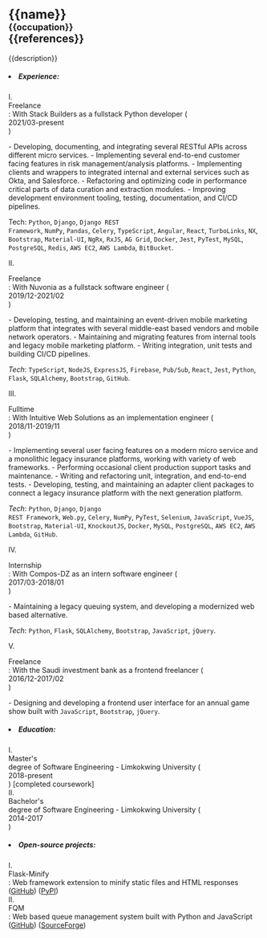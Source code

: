 <div class='profile'>
  <h2>
    <big>{{name}} <br></big>
    <small>{{occupation}}</small><br/>
    {{references}}
  </h2>
  <p class='intro'>
    {{description}}
    </p>
</div>
<div style='clear: left;'></div>

<h5><li> Experience: </li></h5>
<div class='list'>
I. <div class="notice">Freelance</div>: With Stack Builders as a fullstack Python developer (<div class="date">2021/03-present</div>)
<p class='notice sub'>
    - Developing, documenting, and integrating several RESTful APIs across different micro services.
    - Implementing several end-to-end customer facing features in risk management/analysis platforms.
    - Implementing clients and wrappers to integrated internal and external services such as Okta, and Salesforce.
    - Refactoring and optimizing code in performance critical parts of data curation and extraction modules.
    - Improving development environment tooling, testing, documentation, and CI/CD pipelines.

  Tech: <code>Python</code>, <code>Django</code>, <code>Django REST Framework</code>, <code>NumPy</code>, <code>Pandas</code>, <code>Celery</code>, <code>TypeScript</code>, <code>Angular</code>, <code>React</code>, <code>TurboLinks</code>, <code>NX</code>,
         <code>Bootstrap</code>, <code>Material-UI</code>, <code>NgRx</code>, <code>RxJS</code>, <code>AG Grid</code>, <code>Docker</code>, <code>Jest</code>, <code>PyTest</code>, <code>MySQL</code>, <code>PostgreSQL</code>, <code>Redis</code>, <code>AWS EC2</code>, 
         <code>AWS Lambda</code>, <code>BitBucket</code>.

</p>

II. <div class="notice">Freelance</div>: With Nuvonia as a fullstack software engineer (<div class="date">2019/12-2021/02</div>)
<p class='notice sub'>
     - Developing, testing, and maintaining an event-driven mobile marketing platform that integrates with several middle-east based
       vendors and mobile network operators.
     - Maintaining and migrating features from internal tools and legacy mobile marketing platform.
     - Writing integration, unit tests and building CI/CD pipelines.

  <i>Tech</i>: <code>TypeScript</code>, <code>NodeJS</code>, <code>ExpressJS</code>, <code>Firebase</code>, <code>Pub/Sub</code>, <code>React</code>, <code>Jest</code>, <code>Python</code>, <code>Flask</code>, <code>SQLAlchemy</code>, <code>Bootstrap</code>, <code>GitHub</code>.

</p>

III. <div class="notice">Fulltime</div>: With Intuitive Web Solutions as an implementation engineer (<div class="date">2018/11-2019/11</div>)
<p class='notice sub'>
      - Implementing several user facing features on a modern micro service and a monolithic legacy insurance platforms,
        working with variety of web frameworks.
      - Performing occasional client production support tasks and maintenance. 
      - Writing and refactoring unit, integration, and end-to-end tests.
      - Developing, testing, and maintaining an adapter client packages to connect a legacy insurance platform
        with the next generation platform.

  <i>Tech</i>: <code>Python</code>, <code>Django</code>, <code>Django REST Framework</code>, <code>Web.py</code>, <code>Celery</code>, <code>NumPy</code>, <code>PyTest</code>, <code>Selenium</code>, <code>JavaScript</code>, <code>VueJS</code>, 
         <code>Bootstrap</code>, <code>Material-UI</code>, <code>KnockoutJS</code>, <code>Docker</code>, <code>MySQL</code>, <code>PostgreSQL</code>, <code>AWS EC2</code>, <code>AWS Lambda</code>, <code>GitHub</code>.

</p>

IV. <div class="notice">Internship</div>: With Compos-DZ as an intern software engineer (<div class="date">2017/03-2018/01</div>)
<p class='notice sub'>
      - Maintaining a legacy queuing system, and developing a modernized web based alternative.

  <i>Tech</i>: <code>Python</code>, <code>Flask</code>, <code>SQLAlchemy</code>, <code>Bootstrap</code>, <code>JavaScript</code>, <code>jQuery</code>.

</p>

V. <div class="notice">Freelance</div>: With the Saudi investment bank as a frontend freelancer (<div class="date">2016/12-2017/02</div>)
<p class='notice sub'>
     - Designing and developing a frontend user interface for an annual game show built with <code>JavaScript</code>, <code>Bootstrap</code>, <code>jQuery</code>.

</p>
</div>

<h5><li> Education: </li></h5>
<div class='list'>
  I. <div class="notice">Master's</div> degree of Software Engineering - Limkokwing University (<div class="date">2018-present</div>) [completed coursework]<br />
  II. <div class="notice">Bachelor's</div> degree of Software Engineering - Limkokwing University (<div class='date'>2014-2017</div>)
</div>

<h5><li> Open-source projects: </li></h5>
<div class='list'>
I. <div class='notice'>Flask-Minify</div>: Web framework extension to minify static files and HTML responses (<a href="https://github.com/mrf345/flask_minify" target='_blank'><span class='itemFull'>GitHub</span></a>) (<a target='_blank' href="https://pypi.org/project/Flask-Minify/"><span class='itemFull'>PyPI</span></a>)<br/>
II. <div class='notice'>FQM</div>: Web based queue management system built with Python and JavaScript (<a target='_blank' href="https://github.com/mrf345/FQM"><span class='itemFull'>GitHub</span></a>) (<a href="https://sourceforge.net/projects/free-queue-manager/" target='_blank'><span class='itemFull'>SourceForge</span></a>)
</div>
